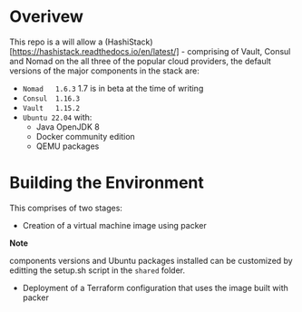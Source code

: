 # Overivew

This repo is a will allow a (HashiStack)[https://hashistack.readthedocs.io/en/latest/] - comprising of Vault, Consul and Nomad on the all three of the 
popular cloud providers, the default versions of the major components in the stack are:

- ```Nomad   1.6.3```
  1.7 is in beta at the time of writing
- ```Consul  1.16.3```
- ```Vault   1.15.2```
- ```Ubuntu 22.04``` with:
  - Java OpenJDK 8
  - Docker community edition
  - QEMU packages
  
# Building the Environment

This comprises of two stages:

- Creation of a virtual machine image using packer

**Note** 

components versions and Ubuntu packages installed can be customized by editting the setup.sh script in the ```shared``` folder.

- Deployment of a Terraform configuration that uses the image built with packer

  

